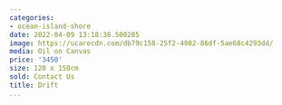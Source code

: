 ```yaml
---
categories:
- ocean-island-shore
date: 2022-04-09 13:18:38.500285
image: https://ucarecdn.com/db79c158-25f2-4982-86df-5ae68c4293dd/
media: Oil on Canvas
price: '3450'
size: 120 x 150cm
sold: Contact Us
title: Drift
...
```

